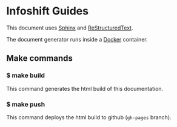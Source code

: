Infoshift Guides
================

This document uses [Sphinx](http://sphinx-doc.org/) and [ReStructuredText](http://docutils.sourceforge.net/rst.html).

The document generator runs inside a [Docker](http://docker.com/) container.

Make commands
------------

### $ make build

This command generates the html build of this documentation.

### $ make push

This command deploys the html build to github (`gh-pages` branch).
